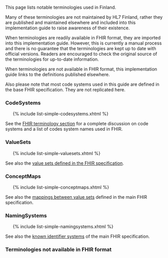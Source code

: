 This page lists notable terminologies used in Finland.

Many of these terminologies are not maintained by HL7 Finland, rather they are published and
maintained elsewhere and included into this implementation guide to raise awareness of their
existence.

When terminologies are readily available in FHIR format, they are imported into this implementation
guide. However, this is currently a manual process and there is no guarantee that the terminologies
are kept up to date with official versions. Readers are encouraged to check the original source of
the terminologies for up-to-date information.

When terminologies are not available in FHIR format, this implementation guide links to the
definitions published elsewhere.

Also please note that most code systems used in this guide are defined in the base FHIR
specification. They are not replicated here.

### CodeSystems
  
<ul>
{% include list-simple-codesystems.xhtml %}
</ul>

See the [FHIR terminology section](https://hl7.org/fhir/terminologies-systems.html) for a complete
discussion on code systems and a list of codes system names used in FHIR.

### ValueSets

<ul>
{% include list-simple-valuesets.xhtml %}
</ul>

See also the
[value sets defined in the FHIR specification](https://hl7.org/fhir/terminologies-valuesets.html).

### ConceptMaps

<ul>
{% include list-simple-conceptmaps.xhtml %}
</ul>

See also the [mappings between value sets](https://hl7.org/fhir/terminologies-conceptmaps.html)
defined in the main FHIR specification. 

### NamingSystems

<ul>
{% include list-simple-namingsystems.xhtml %}
</ul>

See also the [known identifier systems](https://hl7.org/fhir/identifier-registry.html) of the main
FHIR specification.

### Terminologies not available in FHIR format


